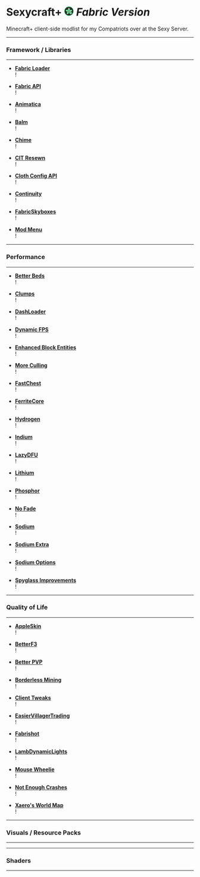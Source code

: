 # Sexycraft+ <img src="assets/logo.png" alt="logo" style="width:25px;height:25px;">  _Fabric Version_
Minecraft+ client-side modlist for my Compatriots over at the Sexy Server.



---
### Framework / Libraries
---

* [**Fabric Loader**](https://fabricmc.net/use/installer/)  
  !

* [**Fabric API**](https://www.curseforge.com/minecraft/mc-mods/fabric-api/files)  
  !

* [**Animatica**](https://modrinth.com/mod/animatica/versions)  
  !

* [**Balm**](https://www.curseforge.com/minecraft/mc-mods/balm-fabric/files)  
  !

* [**Chime**](https://modrinth.com/mod/chime/versions)  
  !

* [**CIT Resewn**](https://modrinth.com/mod/cit-resewn/versions)  
  !

* [**Cloth Config API**](https://modrinth.com/mod/cloth-config/versions)  
  !

* [**Continuity**](https://modrinth.com/mod/continuity/versions)  
  !

* [**FabricSkyboxes**](https://modrinth.com/mod/fabricskyboxes/versions)  
  !

* [**Mod Menu**](https://modrinth.com/mod/modmenu/versions)  
  !


---
### Performance
---

* [**Better Beds**](https://modrinth.com/mod/better-beds/versions)  
  !
  
* [**Clumps**](https://www.curseforge.com/minecraft/mc-mods/clumps/files)  
  !
  
* [**DashLoader**](https://modrinth.com/mod/dashloader/versions)  
  !
  
* [**Dynamic FPS**](https://modrinth.com/mod/dynamic-fps/versions)  
  !
  
* [**Enhanced Block Entities**](https://modrinth.com/mod/ebe/versions)  
  !
  
* [**More Culling**](https://modrinth.com/mod/moreculling/versions)  
  !
  
* [**FastChest**](https://github.com/FakeDomi/FastChest/releases/)  
  !
  
* [**FerriteCore**](https://modrinth.com/mod/ferrite-core/versions)  
  !
  
* [**Hydrogen**](https://modrinth.com/mod/hydrogen/versions)  
  !
  
* [**Indium**](https://modrinth.com/mod/indium/versions)  
  !
  
* [**LazyDFU**](https://modrinth.com/mod/lazydfu/versions)  
  !
  
* [**Lithium**](https://modrinth.com/mod/Lithium/versions)  
  !
  
* [**Phosphor**](https://modrinth.com/mod/Phosphor/versions)  
  !
  
* [**No Fade**](https://modrinth.com/mod/no-fade/versions)  
  !
  
* [**Sodium**](https://modrinth.com/mod/sodium/versions)  
  !
  
* [**Sodium Extra**](https://modrinth.com/mod/sodium-extra/versions)  
  !
  
* [**Sodium Options**](https://modrinth.com/mod/reeses-sodium-options/versions)  
  !
  
* [**Spyglass Improvements**](https://www.curseforge.com/minecraft/mc-mods/spyglass-improvements/files)  
  !


---
### Quality of Life
---

* [**AppleSkin**](https://modrinth.com/mod/appleskin/versions)  
  !
  
* [**BetterF3**](https://modrinth.com/mod/BetterF3/versions)  
  !
  
* [**Better PVP**](https://chocolateminecraft.com/fairplaydownload.php)  
  !
  
* [**Borderless Mining**](https://modrinth.com/mod/borderless-mining/versions)  
  !
  
* [**Client Tweaks**](https://modrinth.com/mod/client-tweaks/versions)  
  !
  
* [**EasierVillagerTrading**](https://modrinth.com/mod/easiervillagertrading/versions)  
  !
  
* [**Fabrishot**](https://modrinth.com/mod/fabrishot/versions)  
  !
  
* [**LambDynamicLights**](https://modrinth.com/mod/lambdynamiclights/versions)  
  !
  
* [**Mouse Wheelie**](https://modrinth.com/mod/mouse-wheelie/versions)  
  !
  
* [**Not Enough Crashes**](https://modrinth.com/mod/notenoughcrashes/versions)  
  !
  
* [**Xaero's World Map**](https://www.curseforge.com/minecraft/mc-mods/xaeros-world-map/files)  
  !


---
### Visuals / Resource Packs
---


---
### Shaders
---


